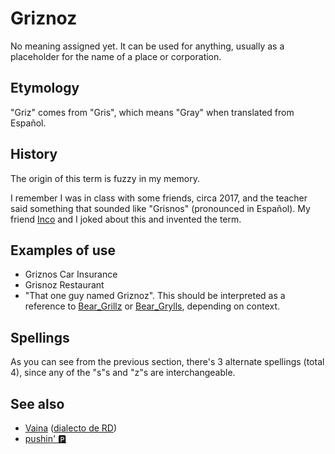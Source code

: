 # Griznoz
No meaning assigned yet. It can be used for anything, usually as a placeholder for the name of a place or corporation.

## Etymology
"Griz" comes from "Gris", which means "Gray" when translated from Español.

## History
The origin of this term is fuzzy in my memory.

I remember I was in class with some friends, circa 2017, and the teacher said something that sounded like "Grisnos" (pronounced in Español). My friend [Inco](https://soundcloud.com/1ncomusic) and I joked about this and invented the term.

## Examples of use
- Griznos Car Insurance
- Grisnoz Restaurant
- "That one guy named Griznoz". This should be interpreted as a reference to [Bear_Grillz](https://en.wikipedia.org/wiki/Bear_Grillz) or [Bear_Grylls](https://en.wikipedia.org/wiki/Bear_Grylls), depending on context.

## Spellings
As you can see from the previous section, there's 3 alternate spellings (total 4), since any of the "s"s and "z"s are interchangeable.

## See also
- [Vaina](https://wikidominicana.com/vaina) ([dialecto de RD](https://es.wikipedia.org/wiki/Espa%C3%B1ol_dominicano))
- [pushin' 🅿️](https://en.m.wikipedia.org/wiki/Pushin_P)
